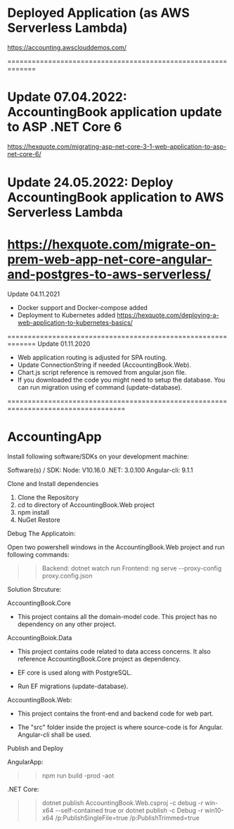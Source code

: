 

# Deployed Application (as AWS Serverless Lambda)

https://accounting.awsclouddemos.com/

=============================================================
# Update 07.04.2022: AccountingBook application update to ASP .NET Core 6
https://hexquote.com/migrating-asp-net-core-3-1-web-application-to-asp-net-core-6/

# Update 24.05.2022: Deploy AccountingBook application to AWS Serverless Lambda
https://hexquote.com/migrate-on-prem-web-app-net-core-angular-and-postgres-to-aws-serverless/
============================================================
Update 04.11.2021

- Docker support and Docker-compose added
- Deployment to Kubernetes added
https://hexquote.com/deploying-a-web-application-to-kubernetes-basics/

=============================================================
Update 01.11.2020

- Web application routing is adjusted for SPA routing.
- Update ConnectionString if needed (AccountingBook.Web).
- Chart.js script reference is removed from angular.json file.
- If you downloaded the code you might need to setup the database. You can run migration using ef command (update-database).

===================================================================================

# AccountingApp

Install following software/SDKs on your development machine:

Software(s) / SDK:
Node: V10.16.0
.NET: 3.0.100
Angular-cli: 9.1.1


Clone and Install dependencies

1. Clone the Repository
2. cd to directory of AccountingBook.Web project
3. npm install
4. NuGet Restore

Debug The Applicatoin:

Open two powershell windows in the AccountingBook.Web project and run following commands:

>> Backend: dotnet watch run
>> Frontend: ng serve --proxy-config proxy.config.json



Solution Strcuture:

AccountingBook.Core

- This project contains all the domain-model code. This project has no dependency on any other project.

AccountingBoiok.Data

- This project contains code related to data access concerns. It also reference AccountingBook.Core project as dependency.

- EF core is used along with PostgreSQL.

- Run EF migrations (update-database).

AccountingBook.Web:

- This project contains the front-end and backend code for web part.

- The "src" folder inside the project is where source-code is for Angular. Angular-cli shall be used.

	
Publish and Deploy

AngularApp:
>> npm run build -prod -aot

.NET Core:
>>dotnet publish AccountingBook.Web.csproj -c debug -r win-x64 --self-contained true
or
>>dotnet publish -c Debug -r win10-x64 /p:PublishSingleFile=true /p:PublishTrimmed=true

